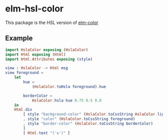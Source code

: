 # elm-hsl-color

This package is the HSL version of [elm-color](https://package.elm-lang.org/packages/avh4/elm-color/latest/)

## Example

```elm
import HslaColor exposing (HslaColor)
import Html exposing (Html)
import Html.Attributes exposing (style)

view : HslaColor -> Html msg
view foreground =
    let
        hue =
            (HslaColor.toHsla foreground).hue

        borderColor =
            HslaColor.hsla hue 0.75 0.5 0.8
    in
    Html.div
        [ style "background-color" (HslaColor.toCssString HslaColor.lightOrange)
        , style "color" (HslaColor.toCssString foreground)
        , style "border-color" (HslaColor.toCssString borderColor)
        ]
        [ Html.text "(ᵔᴥᵔ)" ]
```
